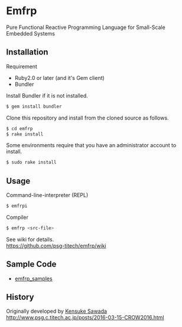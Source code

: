 # Emfrp

Pure Functional Reactive Programming Language for Small-Scale Embedded Systems


## Installation

Requirement
* Ruby2.0 or later (and it's Gem client)
* Bundler

Install Bundler if it is not installed.
```sh
$ gem install bundler
```

Clone this repository and install from the cloned source as follows.
```sh
$ cd emfrp
$ rake install
```

Some environments require that you have an administrator account to install.
```sh
$ sudo rake install
```

## Usage
Command-line-interpreter (REPL)
```sh
$ emfrpi
```

Compiler
```sh
$ emfrp <src-file>
```

See wiki for details.  
https://github.com/psg-titech/emfrp/wiki

## Sample Code

* [emfrp_samples](https://github.com/psg-titech/emfrp_samples)


## History
Originally developed by [Kensuke Sawada](https://github.com/sawaken)   
http://www.psg.c.titech.ac.jp/posts/2016-03-15-CROW2016.html
